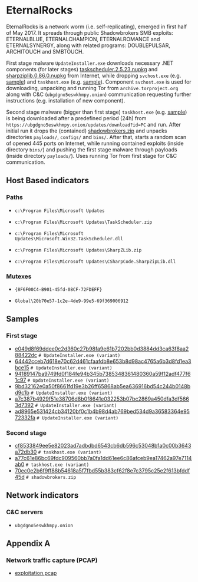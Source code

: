 # EternalRocks

EternalRocks is a network worm (i.e. self-replicating), emerged in first half of May 2017. It spreads through public Shadowbrokers SMB exploits: ETERNALBLUE, ETERNALCHAMPION, ETERNALROMANCE and ETERNALSYNERGY, along with related programs: DOUBLEPULSAR, ARCHITOUCH and SMBTOUCH.

First stage malware `UpdateInstaller.exe` downloads necessary .NET components (for later stages) [taskscheduler.2.5.23.nupkg](http://api.nuget.org/packages/taskscheduler.2.5.23.nupkg) and [sharpziplib.0.86.0.nupkg](http://api.nuget.org/packages/sharpziplib.0.86.0.nupkg) from Internet, while dropping `svchost.exe` (e.g. [sample](https://raw.githubusercontent.com/stamparm/EternalRocks/master/samples/589af04a85dc66ec6b94123142a17cf194decd61f5d79e76183db026010e0d31)) and `taskhost.exe` (e.g. [sample](https://raw.githubusercontent.com/stamparm/EternalRocks/master/samples/aedd0c47daa35f291e670e3feadaed11d9b8fe12c05982f16c909a57bf39ca35)). Component `svchost.exe` is used for downloading, unpacking and running Tor from `archive.torproject.org` along with C&C (`ubgdgno5eswkhmpy.onion`) communication requesting further instructions (e.g. installation of new component).

Second stage malware (bigger than first stage) `taskhost.exe` (e.g. [sample](https://raw.githubusercontent.com/stamparm/EternalRocks/master/samples/cf8533849ee5e82023ad7adbdbd6543cb6db596c53048b1a0c00b3643a72db30)) is being downloaded after a predefined period (24h) from `https://ubgdgno5eswkhmpy.onion/updates/download?id=PC` and run. After initial run it drops the (contained) [shadowbrokers.zip](https://raw.githubusercontent.com/stamparm/EternalRocks/master/samples/70ec0e2b6f9ff88b54618a5f7fbd55b383cf62f8e7c3795c25e2f613bfddf45d) and unpacks directories `payloads/`, `configs/` and `bins/`. After that, starts a random scan of opened 445 ports on Internet, while running contained exploits (inside directory `bins/`) and pushing the first stage malware through payloads (inside directory `payloads/`). Uses running Tor from first stage for C&C communication.

## Host Based indicators

### Paths

* `c:\Program Files\Microsoft Updates`

* `c:\Program Files\Microsoft Updates\TaskScheduler.zip`

* `c:\Program Files\Microsoft Updates\Microsoft.Win32.TaskScheduler.dll`

* `c:\Program Files\Microsoft Updates\SharpZLib.zip`

* `c:\Program Files\Microsoft Updates\CSharpCode.SharpZipLib.dll`

### Mutexes

* `{8F6F00C4-B901-45fd-08CF-72FDEFF}`

* `Global\20b70e57-1c2e-4de9-99e5-69f369006912`

## Samples

### First stage

* [e049d8f69ddee0c2d360c27b98fa9e61b7202bb0d3884dd3ca63f8aa288422dc](https://raw.githubusercontent.com/stamparm/EternalRocks/master/samples/e049d8f69ddee0c2d360c27b98fa9e61b7202bb0d3884dd3ca63f8aa288422dc)  `# UpdateInstaller.exe (variant)`
* [64442cceb7d618e70c62d461cfaafdb8e653b8d98ac4765a6b3d8fd1ea3bce15](https://raw.githubusercontent.com/stamparm/EternalRocks/master/samples/64442cceb7d618e70c62d461cfaafdb8e653b8d98ac4765a6b3d8fd1ea3bce15)  `# UpdateInstaller.exe (variant)`
* [94189147ba9749fd0f184fe94b345b7385348361480360a59f12adf477f61c97](https://raw.githubusercontent.com/stamparm/EternalRocks/master/samples/94189147ba9749fd0f184fe94b345b7385348361480360a59f12adf477f61c97)  `# UpdateInstaller.exe (variant)`
* [9bd32162e0a50f8661fd19e3b26ff65868ab5ea636916bd54c244b0148bd9c1b](https://raw.githubusercontent.com/stamparm/EternalRocks/master/samples/9bd32162e0a50f8661fd19e3b26ff65868ab5ea636916bd54c244b0148bd9c1b)  `# UpdateInstaller.exe (variant)`
* [a7c387b4929f51e38706d8b0f8641e032253b07bc2869a450dfa3df5663d7392](https://raw.githubusercontent.com/stamparm/EternalRocks/master/samples/a7c387b4929f51e38706d8b0f8641e032253b07bc2869a450dfa3df5663d7392)  `# UpdateInstaller.exe (variant)`
* [ad8965e531424cb34120bf0c1b4b98d4ab769bed534d9a36583364e9572332fa](https://raw.githubusercontent.com/stamparm/EternalRocks/master/samples/ad8965e531424cb34120bf0c1b4b98d4ab769bed534d9a36583364e9572332fa)  `# UpdateInstaller.exe (variant)`


### Second stage

* [cf8533849ee5e82023ad7adbdbd6543cb6db596c53048b1a0c00b3643a72db30](https://raw.githubusercontent.com/stamparm/EternalRocks/master/samples/cf8533849ee5e82023ad7adbdbd6543cb6db596c53048b1a0c00b3643a72db30)  `# taskhost.exe (variant)`
* [a77c61e86bc69fdc909560bb7a0fa1dd61ee6c86afceb9ea17462a97e7114ab0](https://raw.githubusercontent.com/stamparm/EternalRocks/master/samples/a77c61e86bc69fdc909560bb7a0fa1dd61ee6c86afceb9ea17462a97e7114ab0)  `# taskhost.exe (variant)`
* [70ec0e2b6f9ff88b54618a5f7fbd55b383cf62f8e7c3795c25e2f613bfddf45d](https://raw.githubusercontent.com/stamparm/EternalRocks/master/samples/70ec0e2b6f9ff88b54618a5f7fbd55b383cf62f8e7c3795c25e2f613bfddf45d)  `# shadowbrokers.zip`

## Network indicators

### C&C servers

* `ubgdgno5eswkhmpy.onion`

## Appendix A

### Network traffic capture (PCAP)

* [exploitation.pcap](https://raw.githubusercontent.com/stamparm/EternalRocks/master/misc/exploitation.pcap)
